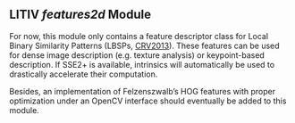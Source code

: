 LITIV *features2d* Module
-------------------------
For now, this module only contains a feature descriptor class for Local Binary Similarity Patterns (LBSPs, [CRV2013](http://dx.doi.org/10.1109/CRV.2013.29)). These features can be used for dense image description (e.g. texture analysis) or keypoint-based description. If SSE2+ is available, intrinsics will automatically be used to drastically accelerate their computation.

Besides, an implementation of Felzenszwalb’s HOG features with proper optimization under an OpenCV interface should eventually be added to this module.
